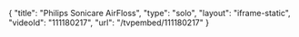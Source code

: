 {
    "title": "Philips Sonicare AirFloss",
    "type": "solo",
    "layout": "iframe-static",
    "videoId": "111180217",
    "url": "\/tvpembed\/111180217"
}